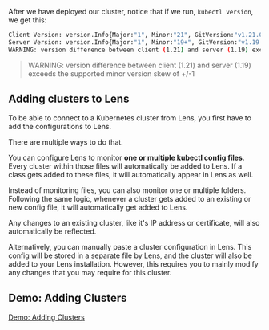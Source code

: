 After we have deployed our cluster, notice that if we run, `kubectl version`, we get this:

```bash
Client Version: version.Info{Major:"1", Minor:"21", GitVersion:"v1.21.0", GitCommit:"cb303e613a121a29364f75cc67d3d580833a7479", GitTreeState:"clean", BuildDate:"2021-04-08T16:31:21Z", GoVersion:"go1.16.1", Compiler:"gc", Platform:"linux/amd64"}
Server Version: version.Info{Major:"1", Minor:"19+", GitVersion:"v1.19.13-eks-8df270", GitCommit:"8df2700a72a2598fa3a67c05126fa158fd839620", GitTreeState:"clean", BuildDate:"2021-07-31T01:36:57Z", GoVersion:"go1.15.14", Compiler:"gc", Platform:"linux/amd64"}
WARNING: version difference between client (1.21) and server (1.19) exceeds the supported minor version skew of +/-1
```

> WARNING: version difference between client (1.21) and server (1.19) exceeds the supported minor version skew of +/-1

## Adding clusters to Lens

To be able to connect to a Kubernetes cluster from Lens, you first have to add the configurations to Lens. 

There are multiple ways to do that. 

You can configure Lens to monitor **one or multiple kubectl config files**. Every cluster within those files will automatically be added to Lens. If a class gets added to these files, it will automatically appear in Lens as well. 

Instead of monitoring files, you can also monitor one or multiple folders. Following the same logic, whenever a cluster gets added to an existing or new config file, it will automatically get added to Lens. 

Any changes to an existing cluster, like it's IP address or certificate, will also automatically be reflected. 

Alternatively, you can manually paste a cluster configuration in Lens. This config will be stored in a separate file by Lens, and the cluster will also be added to your Lens installation. However, this requires you to mainly modify any changes that you may require for this cluster.

## Demo: Adding Clusters

[Demo: Adding Clusters](./01-adding-clsuters/readme.md)